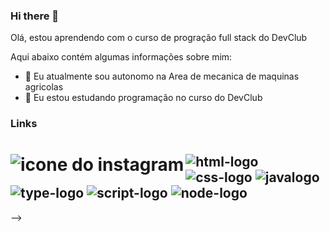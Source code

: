 ### Hi there 👋

Olá, estou aprendendo com o curso de progração full stack do DevClub

Aqui abaixo contém algumas informações sobre mim:

- 🔭 Eu atualmente sou autonomo na Area de mecanica de maquinas agricolas
- 🌱 Eu estou estudando programação no curso do DevClub

 ### Links ###
<h1>
 <a href="https://www.instagram.com/wesley_maracci/">
  <img align="left" alt="icone do instagram " src="https://img.shields.io/badge/Instagram-E4405F?style=for-the-badge&logo=instagram&logoColor=white"/>
  </a>
</h1>
<h2>

<img src="https://img.shields.io/badge/HTML5-E34F26?style=for-the-badge&logo=html5&logoColor=white" alt="html-logo"/>
<img src="https://img.shields.io/badge/CSS3-1572B6?style=for-the-badge&logo=css3&logoColor=white" alt="css-logo"/>
<img src="https://img.shields.io/badge/Java-ED8B00?style=for-the-badge&logo=openjdk&logoColor=white" alt="javalogo"/>
<img src="https://img.shields.io/badge/TypeScript-007ACC?style=for-the-badge&logo=typescript&logoColor=white" alt="type-logo"/>
<img src="https://img.shields.io/badge/JavaScript-F7DF1E?style=for-the-badge&logo=javascript&logoColor=black" alt="script-logo"/>
<img src="https://img.shields.io/badge/Node.js-43853D?style=for-the-badge&logo=node.js&logoColor=white" alt="node-logo"/>
</h2>




-->

